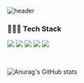 ![header](https://capsule-render.vercel.app/api?type=waving&color=0:92fe9d,100:00c9ff)

<h3>👩🏻‍💻 Tech Stack</h3>

<img src="https://img.shields.io/badge/HTML5-E34F26?style-for-the-badge&logo=HTML5&logoColor=white"/> <img src="https://img.shields.io/badge/JavaScript-F7DF1E?style-for-the-badge&logo=JavaScript&logoColor=white"/> <img src="https://img.shields.io/badge/React-61DAFB?style-for-the-badge&logo=React&logoColor=white"/> <img src="https://img.shields.io/badge/CSS3-1572B6?style-for-the-badge&logo=CSS3&logoColor=white"/> <img src="https://img.shields.io/badge/Scss-CC6699?style-for-the-badge&logo=Sass&logoColor=white"/>

</br>

![Anurag's GitHub stats](https://github-readme-stats.vercel.app/api?username=kimmsoll&show_icons=true&theme=tokyonight)
